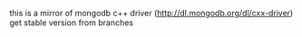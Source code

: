 this is a mirror of mongodb c++ driver (http://dl.mongodb.org/dl/cxx-driver)
get stable version from branches

